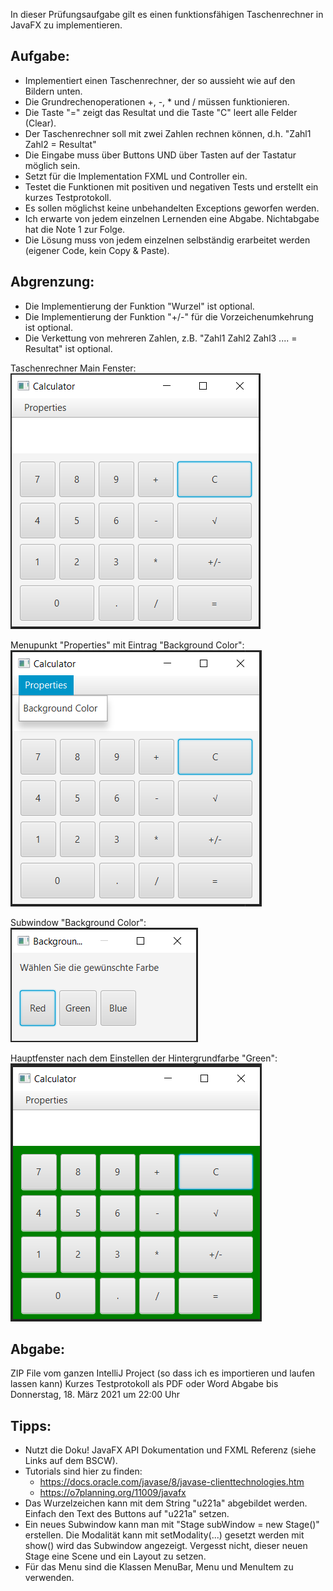 In dieser Prüfungsaufgabe gilt es einen funktionsfähigen Taschenrechner in JavaFX zu implementieren.

## Aufgabe:
- Implementiert einen Taschenrechner, der so aussieht wie auf den Bildern unten.
- Die Grundrechenoperationen +, -, * und / müssen funktionieren.
- Die Taste "=" zeigt das Resultat und die Taste "C" leert alle Felder (Clear).
- Der Taschenrechner soll mit zwei Zahlen rechnen können, d.h. "Zahl1 <Operation> Zahl2 = Resultat"
- Die Eingabe muss über Buttons UND über Tasten auf der Tastatur möglich sein.
- Setzt für die Implementation FXML und Controller ein.
- Testet die Funktionen mit positiven und negativen Tests und erstellt ein kurzes Testprotokoll.
- Es sollen möglichst keine unbehandelten Exceptions geworfen werden.
- Ich erwarte von jedem einzelnen Lernenden eine Abgabe. Nichtabgabe hat die Note 1 zur Folge.
- Die Lösung muss von jedem einzelnen selbständig erarbeitet werden (eigener Code, kein Copy & Paste).

## Abgrenzung:
- Die Implementierung der Funktion "Wurzel" ist optional.
- Die Implementierung der Funktion "+/-" für die Vorzeichenumkehrung ist optional.
- Die Verkettung von mehreren Zahlen, z.B. "Zahl1 <Operation> Zahl2 <Operation> Zahl3 .... = Resultat" ist optional.

Taschenrechner Main Fenster:  
![siehe concept/Calculator_1.png](concept/Calculator_1.png)

Menupunkt "Properties" mit Eintrag "Background Color":  
![siehe concept/Calculator_2.png](concept/Calculator_2.png)

Subwindow "Background Color":  
![siehe concept/Calculator_3.png](concept/Calculator_3.png)

Hauptfenster nach dem Einstellen der Hintergrundfarbe "Green":  
![siehe concept/Calculator_4.png](concept/Calculator_4.png)


## Abgabe:
ZIP File vom ganzen IntelliJ Project (so dass ich es importieren und laufen lassen kann)
Kurzes Testprotokoll als PDF oder Word
Abgabe bis Donnerstag, 18. März 2021 um 22:00 Uhr

## Tipps:
- Nutzt die Doku! JavaFX API Dokumentation und FXML Referenz (siehe Links auf dem BSCW).
- Tutorials sind hier zu finden:
  - https://docs.oracle.com/javase/8/javase-clienttechnologies.htm
  - https://o7planning.org/11009/javafx
- Das Wurzelzeichen kann mit dem String "u221a" abgebildet werden. Einfach den Text des Buttons auf "u221a" setzen.
- Ein neues Subwindow kann man mit "Stage subWindow = new Stage()" erstellen. Die Modalität kann mit setModality(...) gesetzt werden mit show() wird das Subwindow angezeigt. Vergesst nicht, dieser neuen Stage eine Scene und ein Layout zu setzen.
- Für das Menu sind die Klassen MenuBar, Menu und MenuItem zu verwenden.